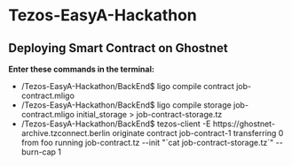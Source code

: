 # Tezos-EasyA-Hackathon

## Deploying Smart Contract on Ghostnet

<b>Enter these commands in the terminal:</b>
<ul>
<li> /Tezos-EasyA-Hackathon/BackEnd$ ligo compile contract job-contract.mligo </li>
<li> /Tezos-EasyA-Hackathon/BackEnd$ ligo compile storage job-contract.mligo initial_storage > job-contract-storage.tz </li>
<li> /Tezos-EasyA-Hackathon/BackEnd$ tezos-client -E https://ghostnet-archive.tzconnect.berlin originate contract job-contract-1 transferring 0 from foo running job-contract.tz --init "`cat job-contract-storage.tz`" --burn-cap 1 </li>
</ul>
